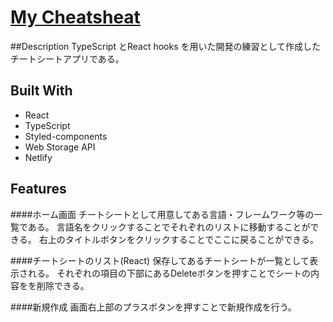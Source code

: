 # [My Cheatsheat](https://my-cheatsheat.netlify.app/)

##Description
TypeScript とReact hooks を用いた開発の練習として作成したチートシートアプリである。

## Built With
- React
- TypeScript
- Styled-components
- Web Storage API
- Netlify

## Features
####ホーム画面
チートシートとして用意してある言語・フレームワーク等の一覧である。
言語名をクリックすることでそれぞれのリストに移動することができる。
右上のタイトルボタンをクリックすることでここに戻ることができる。

####チートシートのリスト(React)
保存してあるチートシートが一覧として表示される。
それぞれの項目の下部にあるDeleteボタンを押すことでシートの内容をを削除できる。

####新規作成
画面右上部のプラスボタンを押すことで新規作成を行う。





